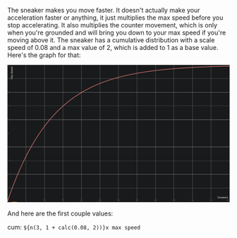 The sneaker makes you move faster. It doesn't actually make your acceleration faster or anything, it just multiplies the max speed before you stop accelerating. It also multiplies the counter movement, which is only when you're grounded and will bring you down to your max speed if you're moving above it. The sneaker has a cumulative distribution with a scale speed of 0.08 and a max value of 2, which is added to 1 as a base value. Here's the graph for that:

[![image]][link]

And here are the first couple values:

cum: `${n(3, 1 + calc(0.08, 2))}x max speed`

[image]: Images/sneakers.png
[link]: https://www.desmos.com/calculator/oovk9fsvvf